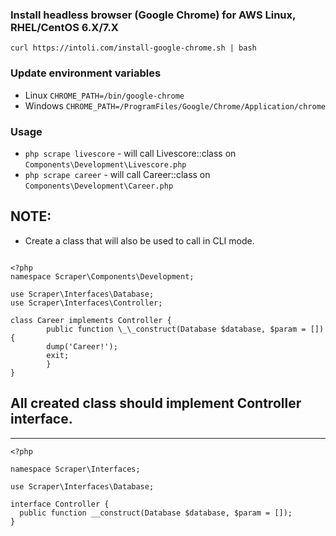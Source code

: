 ### Install headless browser (Google Chrome) for AWS Linux, RHEL/CentOS 6.X/7.X

`curl https://intoli.com/install-google-chrome.sh | bash`

### Update environment variables

- Linux
  `CHROME_PATH=/bin/google-chrome`
- Windows
  `CHROME_PATH=/ProgramFiles/Google/Chrome/Application/chrome`

### Usage

- `php scrape livescore` - will call Livescore::class on `Components\Development\Livescore.php`
- `php scrape career` - will call Career::class on `Components\Development\Career.php`

## NOTE:

- Create a class that will also be used to call in CLI mode.

```

<?php
namespace Scraper\Components\Development;

use Scraper\Interfaces\Database;
use Scraper\Interfaces\Controller;

class Career implements Controller {
        public function \_\_construct(Database $database, $param = []) {
        dump('Career!');
        exit;
        }
}
```

## All created class should implement Controller interface.

---

```
<?php

namespace Scraper\Interfaces;

use Scraper\Interfaces\Database;

interface Controller {
  public function __construct(Database $database, $param = []);
}
```
